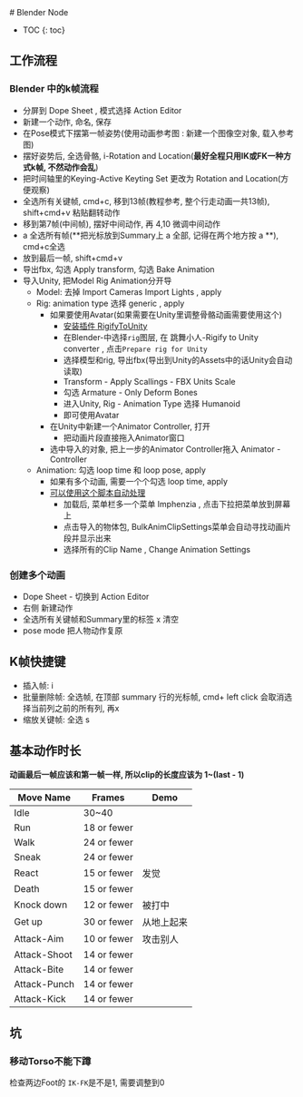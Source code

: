<head>
    <script src="https://cdn.mathjax.org/mathjax/latest/MathJax.js?config=TeX-AMS-MML_HTMLorMML" type="text/javascript"></script>
    <script type="text/x-mathjax-config">
        MathJax.Hub.Config({
            tex2jax: {
            skipTags: ['script', 'noscript', 'style', 'textarea', 'pre'],
            inlineMath: [['$','$']]
            }
        });
    </script>
      <script src="https://unpkg.com/mermaid@8.0.0/dist/mermaid.min.js"></script>
      <script>mermaid.initialize({startOnLoad:true});</script>
</head>
# Blender Node

* TOC
{: toc}
## 工作流程

### Blender 中的k帧流程

- 分屏到 Dope Sheet , 模式选择 Action Editor
- 新建一个动作, 命名, 保存
- 在Pose模式下摆第一帧姿势(使用动画参考图 : 新建一个图像空对象, 载入参考图)
- 摆好姿势后, 全选骨骼, i-Rotation and Location(**最好全程只用IK或FK一种方式k帧, 不然动作会乱**)
- 把时间轴里的Keying-Active Keyting Set 更改为 Rotation and Location(方便观察)
- 全选所有关键帧, cmd+c, 移到13帧(教程参考, 整个行走动画一共13帧), shift+cmd+v 粘贴翻转动作
- 移到第7帧(中间帧), 摆好中间动作, 再 4,10 微调中间动作
- a 全选所有帧(**把光标放到Summary上 a 全部, 记得在两个地方按 a **), cmd+c全选
- 放到最后一帧, shift+cmd+v
- 导出fbx, 勾选 Apply transform, 勾选 Bake Animation
- 导入Unity, 把Model Rig Animation分开导
  - Model: 去掉 Import Cameras Import Lights , apply
  - Rig: animation type 选择 generic , apply
    - 如果要使用Avatar(如果需要在Unity里调整骨骼动画需要使用这个)
      - [安装插件 RigifyToUnity](https://github.com/AlexLemminG/Rigify-To-Unity)
      - 在Blender-中选择`rig`图层, 在 跳舞小人-Rigify to Unity converter , 点击`Prepare rig for Unity`
      - 选择模型和rig, 导出fbx(导出到Unity的Assets中的话Unity会自动读取)
      - Transform - Apply Scallings - FBX Units Scale
      - 勾选  Armature - Only Deform Bones
      - 进入Unity, Rig - Animation Type 选择 Humanoid
      - 即可使用Avatar
    - 在Unity中新建一个Animator Controller, 打开
      - 把动画片段直接拖入Animator窗口
    - 选中导入的对象, 把上一步的Animator Controller拖入 Animator - Controller
  - Animation: 勾选 loop time 和 loop pose, apply
    - 如果有多个动画, 需要一个个勾选 loop time, apply
    - [可以使用这个脚本自动处理](https://www.youtube.com/watch?v=vrN9duEoA6g)
      - 加载后, 菜单栏多一个菜单 Imphenzia , 点击下拉把菜单放到屏幕上
      - 点击导入的物体包, BulkAnimClipSettings菜单会自动寻找动画片段并显示出来
      - 选择所有的Clip Name , Change Animation Settings

### 创建多个动画

- Dope Sheet - 切换到 Action Editor
- 右侧 新建动作
- 全选所有关键帧和Summary里的标签 x 清空
- pose mode 把人物动作复原



## K帧快捷键

- 插入帧: i
- 批量删除帧: 全选帧, 在顶部 summary 行的光标帧, cmd+ left click 会取消选择当前列之前的所有列, 再x
- 缩放关键帧: 全选 s



## 基本动作时长

**动画最后一帧应该和第一帧一样, 所以clip的长度应该为 1~(last - 1)**

| Move Name    | Frames      | Demo       |
| ------------ | ----------- | ---------- |
| Idle         | 30~40       |            |
| Run          | 18 or fewer |            |
| Walk         | 24 or fewer |            |
| Sneak        | 24 or fewer |            |
| React        | 15 or fewer | 发觉       |
| Death        | 15 or fewer |            |
| Knock down   | 12 or fewer | 被打中     |
| Get up       | 30 or fewer | 从地上起来 |
| Attack-Aim   | 10 or fewer | 攻击别人   |
| Attack-Shoot | 14 or fewer |            |
| Attack-Bite  | 14 or fewer |            |
| Attack-Punch | 14 or fewer |            |
| Attack-Kick  | 14 or fewer |            |



## 坑

### 移动Torso不能下蹲

检查两边Foot的 `IK-FK`是不是1, 需要调整到0